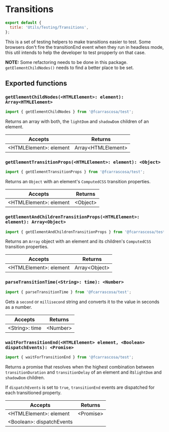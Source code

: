 # Transitions

```js script
export default {
  title: 'Utils/Testing/Transitions',
};
```

This is a set of testing helpers to make transitions easier to test. Some browsers don't fire the transitionEnd event when they run in headless mode, this util intends to help the developer to test propperly on that case.

**NOTE:** Some refactoring needs to be done in this package. `getElementChildNodes()` needs to find a better place to be set.

## Exported functions

### `getElementChildNodes(<HTMLElement>: element): Array<HTMLElement>`

```js
import { getElementChildNodes } from '@fcarrascosa/test';
```

Returns an array with both, the `lightDom` and `shadowDom` children of an element.

| Accepts                 | Returns             |
| ----------------------- | ------------------- |
| <HTMLElement\>: element | Array<HTMLElement\> |

### `getElementTransitionProps(<HTMLElement>: element): <Object>`

```js
import { getElementTransitionProps } from '@fcarrascosa/test';
```

Returns an `Object` with an element's `ComputedCSS` transition properties.

| Accepts                 | Returns   |
| ----------------------- | --------- |
| <HTMLElement\>: element | <Object\> |

### `getElementAndChildrenTransitionProps(<HTMLElement>: element): Array<Object>`

```js
import { getElementAndChildrenTransitionProps } from '@fcarrascosa/test';
```

Returns an `Array` object with an element and its children's `ComputedCSS` transition properties.

| Accepts                 | Returns        |
| ----------------------- | -------------- |
| <HTMLElement\>: element | Array<Object\> |

### `parseTransitionTime(<String>: time): <Number>`

```js
import { parseTransitionTime } from '@fcarrascosa/test';
```

Gets a `second` or `millisecond` string and converts it to the value in seconds as a number.

| Accepts         | Returns   |
| --------------- | --------- |
| <String\>: time | <Number\> |

### `waitForTransitionEnd(<HTMLElement> element, <Boolean> dispatchEvents): <Promise>`

```js
import { waitForTransitionEnd } from '@fcarrascosa/test';
```

Returns a promise that resolves when the highest combination between `transitionDuration` and `transitionDelay` of an element and its`lightDom` and `shadowDom` children.

If `dispatchEvents` is set to `true`, `transitionEnd` events are dispatched for each transitioned property.

| Accepts                    | Returns    |
| -------------------------- | ---------- |
| <HTMLElement\>: element    | <Promise\> |
| <Boolean\>: dispatchEvents |            |
